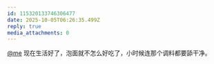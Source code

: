 ```yaml
---
id: 115320133746306477
date: 2025-10-05T06:26:35.499Z
reply: true
media_attachments: 0
---
```


<p><span class="h-card" translate="no"><a href="https://corner.si-on.top/@me" class="u-url mention" rel="nofollow noopener" target="_blank">@<span>me</span></a></span> 现在生活好了，泡面就不怎么好吃了，小时候连那个调料都要舔干净。</p>
